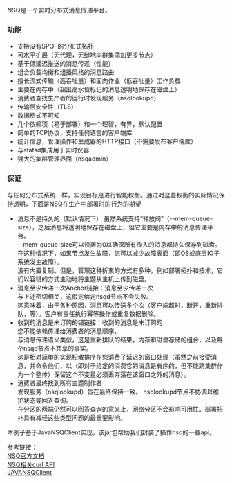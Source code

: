 NSQ是一个实时分布式消息传递平台。  
### 功能
* 支持没有SPOF的分布式拓扑
* 可水平扩展（无代理，无缝地向群集添加更多节点）
* 基于低延迟推送的消息传递（性能）
* 组合负载均衡和组播风格的消息路由
* 擅长流式传输（高吞吐量）和面向作业（低吞吐量）工作负载
* 主要在内存中（超出高水位标记的消息透明地保存在磁盘上）
* 消费者查找生产者的运行时发现服务（nsqlookupd）
* 传输层安全性（TLS）
* 数据格式不可知
* 几个依赖项（易于部署）和一个理智，有界，默认配置
* 简单的TCP协议，支持任何语言的客户端库
* 统计信息，管理操作和生成器的HTTP接口（不需要发布客户端库）
* 与statsd集成用于实时仪器
* 强大的集群管理界面（nsqadmin）

### 保证
与任何分布式系统一样，实现目标是进行智能权衡。通过对这些权衡的实际情况保持透明，下面是NSQ在生产中部署时的行为的期望  

* 消息不是持久的（默认情况下）
虽然系统支持“释放阀”（--mem-queue-size），之后消息将透明地保存在磁盘上，但它主要是内存中的消息传递平台。  
--mem-queue-size可以设置为0以确保所有传入的消息都持久保存到磁盘。在这种情况下，如果节点发生故障，您可以减少故障表面（即OS或底层IO子系统发生故障）。  
没有内置复制。但是，管理这种折衷的方式有多种，例如部署拓扑和技术，它们以容错的方式主动地将主题从主机上传到磁盘。    
* 消息至少传递一次Anchor链接：消息至少传递一次    
与上述密切相关，这假定给定nsqd节点不会失败。  
这意味着，由于各种原因，消息可以传送多个次（客户端超时，断开，重新排队，等）。客户有责任执行幂等操作或重复数据删除。  
* 收到的消息是未订购的锚链接：收到的消息是未订购的    
您不能依赖传递给消费者的消息顺序。  
与消息传递语义类似，这是重新排队的结果，内存和磁盘存储的组合，以及每个nsqd节点不共享的事实。  
这是相对简单的实现松散排序在您消费了延迟的窗口处理（虽然之前接受消息，并命令他们，以（即对于给定的消费它的消息是有序的，但不能跨集群作为一个整体）保留这个不变量必须丢弃落在该窗口之外的消息）。  
* 消费者最终找到所有主题制作者     
发现服务（nsqlookupd）旨在最终保持一致。 nsqlookupd节点不协调以维护状态或回答查询。  
在分区的两端仍然可以回答查询的意义上，网络分区不会影响可用性。部署拓扑具有减轻这些类型问题的最重要影响。  

本例子基于JavaNSQClient实现，该jar包帮助我们封装了操作nsq的一些api。  

参考链接：  
[NSQ官方文档](https://nsq.io/overview/features_and_guarantees.html)    
[NSQ相关curl API](https://nsq.io/components/nsqd.html)  
[JAVANSQClient](https://github.com/brainlag/JavaNSQClient#toc0)  